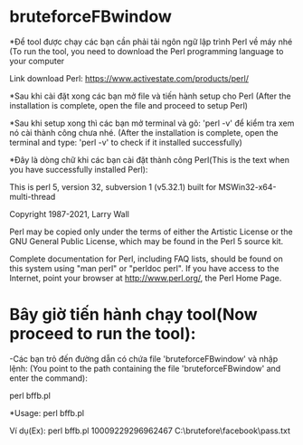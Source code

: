 # bruteforceFBwindow

*Để tool được chạy các bạn cần phải tải ngôn ngữ lập trình Perl về máy nhé
(To run the tool, you need to download the Perl programming language to your computer

Link download Perl: https://www.activestate.com/products/perl/

*Sau khi cài đặt xong các bạn mở file và tiến hành setup cho Perl
(After the installation is complete, open the file and proceed to setup Perl)

*Sau khi setup xong thì các bạn mở terminal và gõ: 'perl -v' để kiểm tra xem nó cài thành công chưa nhé.
(After the installation is complete, open the terminal and type: 'perl -v' to check if it installed successfully)

*Đây là dòng chữ khi các bạn cài đặt thành công Perl(This is the text when you have successfully installed Perl):

This is perl 5, version 32, subversion 1 (v5.32.1) built for MSWin32-x64-multi-thread

Copyright 1987-2021, Larry Wall

Perl may be copied only under the terms of either the Artistic License or the
GNU General Public License, which may be found in the Perl 5 source kit.

Complete documentation for Perl, including FAQ lists, should be found on
this system using "man perl" or "perldoc perl".  If you have access to the
Internet, point your browser at http://www.perl.org/, the Perl Home Page.



# Bây giờ tiến hành chạy tool(Now proceed to run the tool):

-Các bạn trỏ đến đường dẫn có chứa file 'bruteforceFBwindow' và nhập lệnh:
 (You point to the path containing the file 'bruteforceFBwindow' and enter the command):
 
perl bffb.pl

*Usage: perl bffb.pl <Id FB> <wordlists>

Ví dụ(Ex): perl bffb.pl 10009229296962467 C:\brutefore\facebook\pass.txt

